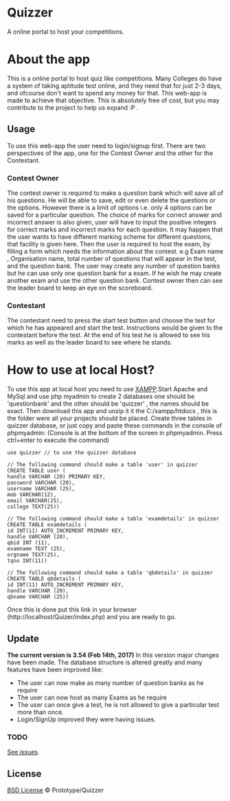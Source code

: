 # Quizzer
A online portal to host your competitions.

# About the app
This is a online portal to host quiz like competitions. Many Colleges do have a system of taking aptitude test online, and they need that for just 2-3 days, and ofcourse don't want to spend any money for that. This web-app is made to achieve that objective. This is absolutely free of cost, but you may contribute to the project to help us expand :P .

## Usage
To use this web-app the user need to login/signup first.
There are two perspectives of the app, one for the Contest Owner and the other for the Contestant.

### Contest Owner
The contest owner is required to make a question bank which will save all of his questions. He will be able to save, edit or even delete the questions or the options. However there is a limit of options i.e. only 4 options can be saved for a particular question.
The choice of marks for correct answer and incorrect answer is also given, user will have to input the positive integers for correct marks and incorrect marks for each question. It may happen that the user wants to have different marking scheme for different questions, that facility is given here.
Then the user is required to host the exam, by filling a form which needs the information about the contest. e.g Exam name , Organisation name, total number of questions that will appear in the test, and the question bank. The user may create any number of question banks but he can use only one question bank for a exam. If he wish he may create another exam and use the other question bank.
Contest owner then can see the leader board to keep an eye on the scoreboard.

### Contestant
The contestant need to press the start test button and choose the test for which he has appeared and start the test.
Instructions would be given to the contestant before the test.
At the end of his test he is allowed to see his marks as well as the leader board to see where he stands.

# How to use at local Host?
To use this app at local host you need to use [XAMPP](https://www.apachefriends.org/index.html).Start Apache and MySql and use php myadmin to create 2 databases one should be 'questionbank' and the other should be 'quizzer' , the names should be exact. Then download this app and unzip it it the C:/xampp/htdocs , this is the folder were all your projects should be placed.
Create three tables in quizzer database, or just copy and paste these commands in the console of phpmyadmin:
(Console is at the bottom of the screen in phpmyadmin. Press ctrl+enter to execute the command)

```
use quizzer // to use the quizzer database

// The following command should make a table 'user' in quizzer 
CREATE TABLE user (
handle VARCHAR (20) PRIMARY KEY,
password VARCHAR (20),
username VARCHAR (25),
mob VARCHAR(12),
email VARCHAR(25),
college TEXT(25))

// The following command should make a table 'examdetails' in quizzer
CREATE TABLE examdetails (
id INT(11) AUTO_INCREMENT PRIMARY KEY,
handle VARCHAR (20),
qbid INT (11),
examname TEXT (25),
orgname TEXT(25),
tqno INT(11))

// The following command should make a table 'qbdetails' in quizzer
CREATE TABLE qbdetails (
id INT(11) AUTO_INCREMENT PRIMARY KEY,
handle VARCHAR (20),
qbname VARCHAR (25))
```
Once this is done put this link in your browser (http://localhost/Quizer/index.php) and you are ready to go.


## Update 
**The current version is 3.54 (Feb 14th, 2017)**
In this version major changes have been made. The database structure is altered greatly and many features have been improved like:
- The user can now make as many number of question banks as he require
- The user can now host as many Exams as he require
- The user can once give a test, he is not allowed to give a particular test more than once.
- Login/SignUp improved they were having issues.

### TODO
[See issues](https://github.com/Nikhil-Wagh/Quizer/issues).

## License
[BSD License](https://opensource.org/licenses/BSD-3-Clause) © Prototype/Quizzer

